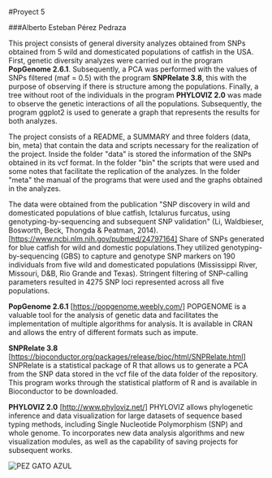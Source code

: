 #Proyect 5

###Alberto Esteban Pérez Pedraza

This project consists of general diversity analyzes obtained from SNPs obtained from 5 wild and domesticated populations of catfish in the USA. First, genetic diversity analyzes were carried out in the program **PopGenome 2.6.1**. Subsequently, a PCA was performed with the values of SNPs filtered (maf = 0.5) with the program **SNPRelate 3.8**, this with the purpose of observing if there is structure among the populations. Finally, a tree without root of the individuals in the program **PHYLOVIZ 2.0** was made to observe the genetic interactions of all the populations. Subsequently, the program ggplot2 is used to generate 
a graph that represents the results for both analyzes.

The project consists of a README, a SUMMARY and three folders (data, bin, meta) that contain the data and 
scripts necessary for the realization of the project. Inside the folder "data" is stored the information 
of the SNPs obtained in its vcf format. In the folder "bin" the scripts that were used and some notes that
facilitate the replication of the analyzes. In the folder "meta" the manual of the programs that were used 
and the graphs obtained in the analyzes.

The data were obtained from the publication "SNP discovery in wild and domesticated populations of blue 
catfish, Ictalurus furcatus, using genotyping-by-sequencing and subsequent SNP validation" 
(Li, Waldbieser, Bosworth, Beck, Thongda & Peatman, 2014).[https://www.ncbi.nlm.nih.gov/pubmed/24797164] 
Share of SNPs generated for blue catfish for wild and domestic populations.They utilized genotyping-by-sequencing
(GBS) to capture and genotype SNP markers on 190 individuals from five wild and domesticated populations 
(Mississippi River, Missouri, D&B, Rio Grande and Texas). Stringent filtering of SNP-calling parameters 
resulted in 4275 SNP loci represented across all five populations.

**PopGenome 2.6.1** [https://popgenome.weebly.com/] 
POPGENOME is a valuable tool for the analysis of genetic data and facilitates the implementation of multiple algorithms for analysis. It is available in CRAN and allows the entry of different formats such as impute.

**SNPRelate 3.8** [https://bioconductor.org/packages/release/bioc/html/SNPRelate.html] 
SNPRelate is a statistical package of R that allows us to generate a PCA from the SNP data stored in the vcf file of the data folder of the repository. This program works through the statistical platform of R and is available in Bioconductor to be downloaded.

**PHYLOVIZ 2.0** [http://www.phyloviz.net/]
PHYLOVIZ allows phylogenetic inference and data visualization for large datasets of sequence based typing methods, including Single Nucleotide Polymorphism (SNP) and whole genome. To incorporates new data analysis algorithms and new visualization modules, as well as the capability of saving projects for subsequent works.

![PEZ GATO AZUL](https://www.google.com/search?rlz=1C1CAFB_enMX617MX617&biw=1920&bih=888&tbm=isch&sa=1&ei=uWaZXJH8NYiSsAXeuKewBg&q=Ictalurus+furcatus&oq=Ictalurus+furcatus&gs_l=img.3..0.42097.42097..42476...0.0..0.101.101.0j1......1....2j1..gws-wiz-img.xeliHFdgNws#imgrc=eBWxfUqQf039tM: "Pez gato azul")
